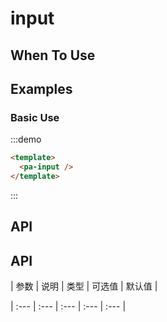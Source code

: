 
# input 


## When To Use


##  Examples

### Basic Use

:::demo
```html
<template>
  <pa-input />
</template>
```
:::

## API

## API

| 参数 | 说明 | 类型 | 可选值 | 默认值 |

| :--- | :--- | :--- | :--- | :--- |



